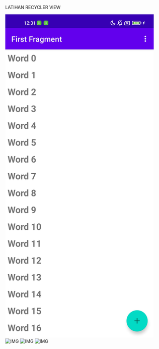 LATIHAN RECYCLER VIEW

![IMG](img/Screenshot_2022-10-11-12-31-28-352_lat.pam.latihanrecyclerview.jpg)
![IMG](img/Screenshot_2022-10-11-12-31-28-753_lat.pam.latihanrecyclerview.jpg)
![IMG](img/Screenshot_2022-10-11-12-31-28-057_lat.pam.latihanrecyclerview.jpg)
![IMG](img/Screenshot_2022-10-11-12-31-28-508_lat.pam.latihanrecyclerview.jpg)
